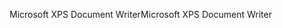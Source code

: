<span data-ttu-id="ea833-101">Microsoft XPS Document Writer</span><span class="sxs-lookup"><span data-stu-id="ea833-101">Microsoft XPS Document Writer</span></span>